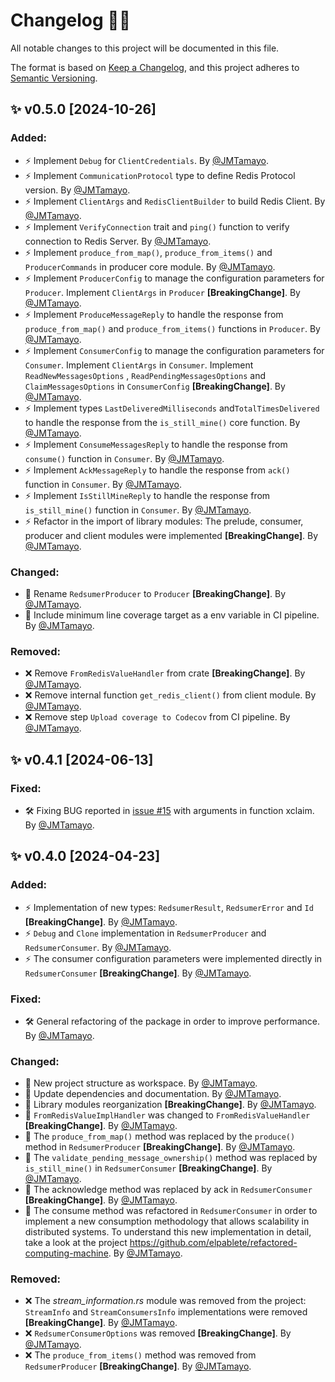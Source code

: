 # Changelog 📘💜

All notable changes to this project will be documented in this file.

The format is based on [Keep a Changelog](https://keepachangelog.com/en/1.1.0/),
and this project adheres to [Semantic Versioning](https://semver.org/spec/v2.0.0.html).

## ✨ v0.5.0 [2024-10-26]

### Added:

- ⚡ Implement `Debug` for `ClientCredentials`. By [@JMTamayo](https://github.com/JMTamayo).
- ⚡ Implement `CommunicationProtocol` type to define Redis Protocol version. By [@JMTamayo](https://github.com/JMTamayo).
- ⚡ Implement `ClientArgs` and `RedisClientBuilder` to build Redis Client. By [@JMTamayo](https://github.com/JMTamayo).
- ⚡ Implement `VerifyConnection` trait and `ping()` function to verify connection to Redis Server. By [@JMTamayo](https://github.com/JMTamayo).
- ⚡ Implement `produce_from_map()`, `produce_from_items()` and `ProducerCommands` in producer core module.  By [@JMTamayo](https://github.com/JMTamayo).
- ⚡ Implement `ProducerConfig` to manage the configuration parameters for `Producer`. Implement `ClientArgs` in  `Producer` **[BreakingChange]**. By [@JMTamayo](https://github.com/JMTamayo).
- ⚡ Implement `ProduceMessageReply` to handle the response from `produce_from_map()` and `produce_from_items()` functions in `Producer`. By [@JMTamayo](https://github.com/JMTamayo).
- ⚡ Implement `ConsumerConfig` to manage the configuration parameters for `Consumer`. Implement `ClientArgs` in  `Consumer`. Implement `ReadNewMessagesOptions` , `ReadPendingMessagesOptions`  and `ClaimMessagesOptions`  in  `ConsumerConfig` **[BreakingChange]**. By [@JMTamayo](https://github.com/JMTamayo).
- ⚡ Implement types `LastDeliveredMilliseconds` and`TotalTimesDelivered` to handle the response from the `is_still_mine()` core function. By [@JMTamayo](https://github.com/JMTamayo).
- ⚡ Implement `ConsumeMessagesReply` to handle the response from `consume()` function in `Consumer`. By [@JMTamayo](https://github.com/JMTamayo).
- ⚡ Implement `AckMessageReply` to handle the response from `ack()` function in `Consumer`. By [@JMTamayo](https://github.com/JMTamayo).
- ⚡ Implement `IsStillMineReply` to handle the response from `is_still_mine()` function in `Consumer`. By [@JMTamayo](https://github.com/JMTamayo).
- ⚡ Refactor in the import of library modules: The prelude, consumer, producer and client modules were implemented **[BreakingChange]**. By [@JMTamayo](https://github.com/JMTamayo).

### Changed:

- 🚀 Rename `RedsumerProducer` to `Producer` **[BreakingChange]**. By [@JMTamayo](https://github.com/JMTamayo).
- 🚀 Include minimum line coverage target as a env variable in CI pipeline. By [@JMTamayo](https://github.com/JMTamayo).

### Removed:

- ❌ Remove `FromRedisValueHandler` from crate **[BreakingChange]**. By [@JMTamayo](https://github.com/JMTamayo).
- ❌ Remove internal function `get_redis_client()` from client module. By [@JMTamayo](https://github.com/JMTamayo).
- ❌ Remove step `Upload coverage to Codecov` from CI pipeline. By [@JMTamayo](https://github.com/JMTamayo).

## ✨ v0.4.1 [2024-06-13]

### Fixed:

- 🛠 Fixing BUG reported in [issue #15](https://github.com/enerBit/redsumer-rs/issues/15) with arguments in function xclaim. By [@JMTamayo](https://github.com/JMTamayo).

## ✨ v0.4.0 [2024-04-23]

### Added:

- ⚡ Implementation of new types: `RedsumerResult`, `RedsumerError` and `Id` **[BreakingChange]**. By [@JMTamayo](https://github.com/JMTamayo).
- ⚡ `Debug` and `Clone` implementation in `RedsumerProducer` and `RedsumerConsumer`. By [@JMTamayo](https://github.com/JMTamayo).
- ⚡ The consumer configuration parameters were implemented directly in `RedsumerConsumer` **[BreakingChange]**. By [@JMTamayo](https://github.com/JMTamayo).

### Fixed:

- 🛠 General refactoring of the package in order to improve performance. By [@JMTamayo](https://github.com/JMTamayo).

### Changed:

- 🚀 New project structure as workspace. By [@JMTamayo](https://github.com/JMTamayo).
- 🚀 Update dependencies and documentation. By [@JMTamayo](https://github.com/JMTamayo).
- 🚀 Library modules reorganization **[BreakingChange]**. By [@JMTamayo](https://github.com/JMTamayo).
- 🚀 `FromRedisValueImplHandler` was changed to `FromRedisValueHandler` **[BreakingChange]**. By [@JMTamayo](https://github.com/JMTamayo).
- 🚀 The `produce_from_map()` method was replaced by the `produce()` method in `RedsumerProducer` **[BreakingChange]**. By [@JMTamayo](https://github.com/JMTamayo).
- 🚀 The `validate_pending_message_ownership()` method was replaced by `is_still_mine()` in `RedsumerConsumer` **[BreakingChange]**. By [@JMTamayo](https://github.com/JMTamayo).
- 🚀 The acknowledge method was replaced by ack in `RedsumerConsumer` **[BreakingChange]**. By [@JMTamayo](https://github.com/JMTamayo).
- 🚀 The consume method was refactored in `RedsumerConsumer` in order to implement a new consumption methodology that allows scalability in distributed systems. To understand this new implementation in detail, take a look at the project https://github.com/elpablete/refactored-computing-machine. By [@JMTamayo](https://github.com/JMTamayo).

### Removed:

- ❌ The *stream_information.rs* module was removed from the project: `StreamInfo` and `StreamConsumersInfo` implementations were removed **[BreakingChange]**. By [@JMTamayo](https://github.com/JMTamayo).
- ❌ `RedsumerConsumerOptions` was removed **[BreakingChange]**. By [@JMTamayo](https://github.com/JMTamayo).
- ❌ The `produce_from_items()` method was removed from `RedsumerProducer` **[BreakingChange]**. By [@JMTamayo](https://github.com/JMTamayo).